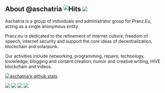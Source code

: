 ## About @aschatria ![Hits](https://hits.seeyoufarm.com/api/count/incr/badge.svg?url=https%3A%2F%2Fgithub.com%2Faschatria&title=visitors) <a href="https://liberapay.com/aschatria/donate"><img src="https://img.shields.io/liberapay/receives/aschatria.svg?logo=liberapay"></a>

Aschatria is a group of individuals and administrator group for Pranz.Eu, acting as a single anonymous entity.

Pranz.eu is dedicated to the refinement of internet culture, freedom of speech, internet security and support the core ideas of decentralization, blockchain and solarpunk. 

Our activities include networking, programming, repairs, technology, knowledge, blogging and content creation, humor and creative writing, HIVE blockchain and videos. 

[![aschatria's github stats](https://github-readme-stats.vercel.app/api?username=aschatria)](https://github.com/anuraghazra/github-readme-stats)



[![](https://img.shields.io/badge/-aschatria.pages.dev-%23005386?logo=cloudflare&style=for-the-badge)](https://aschatria.pages.dev)
[![](https://img.shields.io/github/followers/aschatria?color=%23181717&label=aschatria&logo=github&style=for-the-badge)](https://github.com/aschatria)
[![](https://img.shields.io/badge/-PRANZ.EU/Website-%23005386?color=blueviolet&logo=webflow&style=for-the-badge)](https://pranz.eu/)
[![](https://img.shields.io/badge/-Pranz/Repository-%23005386?color=grey&logo=github&style=for-the-badge)](https://github.com/aschatria/aschatria.github.io)

<!--
[![](https://img.shields.io/badge/-gladtech.social/@aschatria-%23005386?logo=mastodon&style=for-the-badge)](https://gladtech.social/@aschatria)
[![](https://img.shields.io/badge/-ecency.com/@aschatria-%23005386?color=red&label=&logo=hive_blockchain&logoColor=%23ffffff&style=for-the-badge)](https://ecency.com/@aschatria/posts)-->


<!--
[![](https://img.shields.io/badge/-gladtech.social/@pranzEU-%23005386?logo=mastodon&style=for-the-badge)](https://gladtech.social/@pranzEU)
[![](https://img.shields.io/badge/-ecency.com/@pranz-%23005386?color=red&label=&logo=hive_blockchain&logoColor=%23ffffff&style=for-the-badge)](https://ecency.com/@pranz)-->










